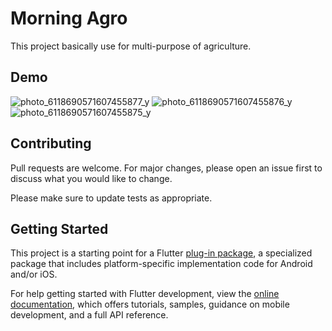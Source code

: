 # Morning Agro

This project basically use for multi-purpose of agriculture.


## Demo
![photo_6118690571607455877_y](https://github.com/kabirhossainbd/Morning-Agro/assets/58218208/f198197d-bb34-455f-a374-e941409ae7c8)
![photo_6118690571607455876_y](https://github.com/kabirhossainbd/Morning-Agro/assets/58218208/593bf252-8fa5-4544-b5b1-2419b12b0409)
![photo_6118690571607455875_y](https://github.com/kabirhossainbd/Morning-Agro/assets/58218208/8735b64e-af7d-4f0b-b318-f335b2906839)


## Contributing

Pull requests are welcome. For major changes, please open an issue first to discuss what you would like to change.

Please make sure to update tests as appropriate.



## Getting Started

This project is a starting point for a Flutter
[plug-in package](https://flutter.dev/developing-packages/),
a specialized package that includes platform-specific implementation code for
Android and/or iOS.

For help getting started with Flutter development, view the
[online documentation](https://flutter.dev/docs), which offers tutorials,
samples, guidance on mobile development, and a full API reference.


